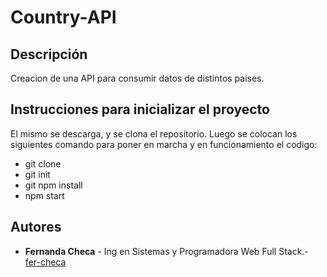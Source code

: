 # Country-API

## Descripción 

Creacion de una API para consumir datos de distintos paises.

## Instrucciones para inicializar el proyecto

El mismo se descarga, y se clona el repositorio. 
Luego se colocan los siguientes comando para poner en marcha y en funcionamiento el codigo:

- git clone 
- git init
- git npm install
- npm start


## Autores

* **Fernanda Checa** - Ing en Sistemas y Programadora Web Full Stack.- [fer-checa](https://github.com/fer-checa)
